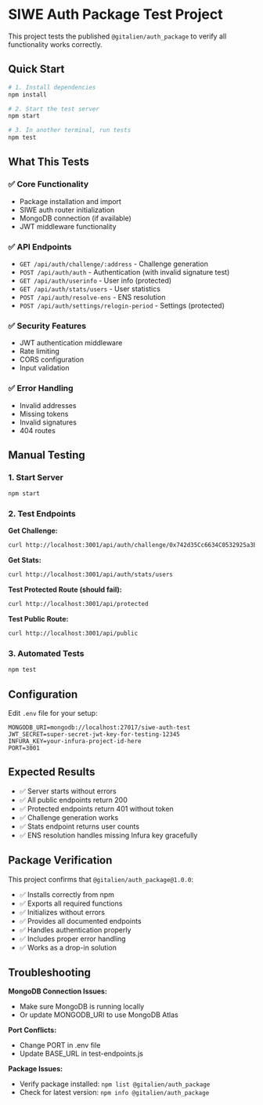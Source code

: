 # SIWE Auth Package Test Project

This project tests the published `@gitalien/auth_package` to verify all functionality works correctly.

## Quick Start

```bash
# 1. Install dependencies
npm install

# 2. Start the test server
npm start

# 3. In another terminal, run tests
npm test
```

## What This Tests

### ✅ Core Functionality
- Package installation and import
- SIWE auth router initialization
- MongoDB connection (if available)
- JWT middleware functionality

### ✅ API Endpoints
- `GET /api/auth/challenge/:address` - Challenge generation
- `POST /api/auth/auth` - Authentication (with invalid signature test)
- `GET /api/auth/userinfo` - User info (protected)
- `GET /api/auth/stats/users` - User statistics
- `POST /api/auth/resolve-ens` - ENS resolution
- `POST /api/auth/settings/relogin-period` - Settings (protected)

### ✅ Security Features
- JWT authentication middleware
- Rate limiting
- CORS configuration
- Input validation

### ✅ Error Handling
- Invalid addresses
- Missing tokens
- Invalid signatures
- 404 routes

## Manual Testing

### 1. Start Server
```bash
npm start
```

### 2. Test Endpoints

**Get Challenge:**
```bash
curl http://localhost:3001/api/auth/challenge/0x742d35Cc6634C0532925a3b8D9C9C0532925a3b8
```

**Get Stats:**
```bash
curl http://localhost:3001/api/auth/stats/users
```

**Test Protected Route (should fail):**
```bash
curl http://localhost:3001/api/protected
```

**Test Public Route:**
```bash
curl http://localhost:3001/api/public
```

### 3. Automated Tests
```bash
npm test
```

## Configuration

Edit `.env` file for your setup:

```env
MONGODB_URI=mongodb://localhost:27017/siwe-auth-test
JWT_SECRET=super-secret-jwt-key-for-testing-12345
INFURA_KEY=your-infura-project-id-here
PORT=3001
```

## Expected Results

- ✅ Server starts without errors
- ✅ All public endpoints return 200
- ✅ Protected endpoints return 401 without token
- ✅ Challenge generation works
- ✅ Stats endpoint returns user counts
- ✅ ENS resolution handles missing Infura key gracefully

## Package Verification

This project confirms that `@gitalien/auth_package@1.0.0`:
- ✅ Installs correctly from npm
- ✅ Exports all required functions
- ✅ Initializes without errors
- ✅ Provides all documented endpoints
- ✅ Handles authentication properly
- ✅ Includes proper error handling
- ✅ Works as a drop-in solution

## Troubleshooting

**MongoDB Connection Issues:**
- Make sure MongoDB is running locally
- Or update MONGODB_URI to use MongoDB Atlas

**Port Conflicts:**
- Change PORT in .env file
- Update BASE_URL in test-endpoints.js

**Package Issues:**
- Verify package installed: `npm list @gitalien/auth_package`
- Check for latest version: `npm info @gitalien/auth_package`
